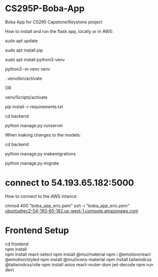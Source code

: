 # CS295P-Boba-App
Boba App for CS295 Capstone/Keystone project

How to install and run the flask app, locally or in AWS:

sudo apt update

sudo apt install pip

sudo apt install python3-venv

python3 -m venv venv

. venv/bin/activate

OR

venv/Scripts/activate

pip install -r requirements.txt

cd backend

python manage.py runserver


When making changes to the models:

cd backend

python manage.py makemigrations

python manage.py migrate
# connect to 54.193.65.182:5000

How to connect to the AWS intance:

chmod 400 "boba_app_eric.pem"
ssh -i "boba_app_eric.pem" ubuntu@ec2-54-193-65-182.us-west-1.compute.amazonaws.com

# Frontend Setup
cd frontend\
npm install\
npm install react-select
npm install @mui/material
npm i @emotion/react @emotion/styled
npm install @mui/icons-material
npm install tailwindcss @tailwindcss/vite
npm install axios react-router-dom jwt-decode
npm run dev\